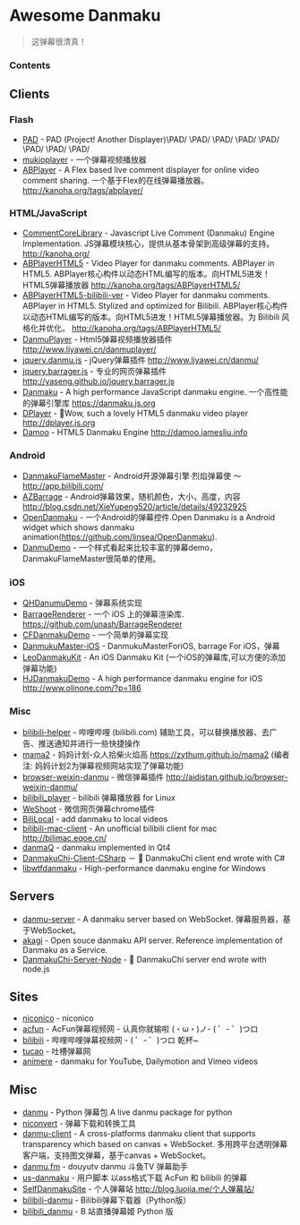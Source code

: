 # Awesome Danmaku

>这弹幕很清真！

### Contents

## Clients

### Flash

* [PAD](https://code.google.com/archive/p/projectanotherdisplayer/) - PAD (Project! Another Displayer)\PAD/ \PAD/ \PAD/ \PAD/ \PAD/ \PAD/ \PAD/ \PAD/
* [mukioplayer](https://code.google.com/archive/p/mukioplayer/) - 一个弹幕视频播放器
* [ABPlayer](https://github.com/jabbany/ABPlayer) - A Flex based live comment displayer for online video comment sharing. 一个基于Flex的在线弹幕播放器。 http://kanoha.org/tags/abplayer/

### HTML/JavaScript

* [CommentCoreLibrary](https://github.com/jabbany/CommentCoreLibrary) - Javascript Live Comment (Danmaku) Engine Implementation. JS弹幕模块核心，提供从基本骨架到高级弹幕的支持。 http://kanoha.org/
* [ABPlayerHTML5](https://github.com/jabbany/ABPlayerHTML5) - Video Player for danmaku comments. ABPlayer in HTML5. ABPlayer核心构件以动态HTML编写的版本。向HTML5进发！HTML5弹幕播放器 http://kanoha.org/tags/ABPlayerHTML5/
* [ABPlayerHTML5-bilibili-ver](https://github.com/zacyu/ABPlayerHTML5-bilibili-ver) - Video Player for danmaku comments. ABPlayer in HTML5. Stylized and optimized for Bilibili. ABPlayer核心构件以动态HTML编写的版本。向HTML5进发！HTML5弹幕播放器。为 Bilibili 风格化并优化。 http://kanoha.org/tags/ABPlayerHTML5/
* [DanmuPlayer](https://github.com/chiruom/DanmuPlayer) - Html5弹幕视频播放器插件 http://www.liyawei.cn/danmuplayer/
* [jquery.danmu.js](https://github.com/chiruom/jquery.danmu.js) - jQuery弹幕插件 http://www.liyawei.cn/danmu/
* [jquery.barrager.js](https://github.com/yaseng/jquery.barrager.js) - 专业的网页弹幕插件 http://yaseng.github.io/jquery.barrager.js
* [Danmaku](https://github.com/weizhenye/Danmaku) - A high performance JavaScript danmaku engine. 一个高性能的弹幕引擎库 https://danmaku.js.org
* [DPlayer](https://github.com/DIYgod/DPlayer) - 🍭Wow, such a lovely HTML5 danmaku video player http://dplayer.js.org
* [Damoo](https://github.com/jamesliu96/Damoo) - HTML5 Danmaku Engine http://damoo.jamesliu.info

### Android

* [DanmakuFlameMaster](https://github.com/Bilibili/DanmakuFlameMaster) - Android开源弹幕引擎·烈焰弹幕使 ～ http://app.bilibili.com/
* [AZBarrage](https://github.com/Xieyupeng520/AZBarrage) - Android弹幕效果，随机颜色，大小，高度，内容 http://blog.csdn.net/XieYupeng520/article/details/49232925
* [OpenDanmaku](https://github.com/linsea/OpenDanmaku) - 一个Android的弹幕控件.Open Danmaku is a Android widget which shows danmaku animation(https://github.com/linsea/OpenDanmaku).
* [DanmuDemo](https://github.com/wangpeiyuan/DanmuDemo) - 一个样式看起来比较丰富的弹幕demo，DanmakuFlameMaster很简单的使用。

### iOS

* [QHDanumuDemo](https://github.com/chenqihui/QHDanumuDemo) - 弹幕系统实现
* [BarrageRenderer](https://github.com/unash/BarrageRenderer) - 一个 iOS 上的弹幕渲染库. https://github.com/unash/BarrageRenderer
* [CFDanmakuDemo](https://github.com/yuchuanfeng/CFDanmakuDemo) - 一个简单的弹幕实现
* [DanmukuMaster-iOS](https://github.com/CrazyPeter/DanmukuMaster-iOS) - DanmukuMasterForiOS, barrage For iOS，弹幕
* [LeoDanmakuKit](https://github.com/LeoMobileDeveloper/LeoDanmakuKit) - An iOS Danmaku Kit (一个iOS的弹幕库,可以方便的添加弹幕功能)
* [HJDanmakuDemo](https://github.com/panghaijiao/HJDanmakuDemo) - A high performance danmaku engine for iOS http://www.olinone.com/?p=186

### Misc

* [bilibili-helper](https://github.com/zacyu/bilibili-helper) - 哔哩哔哩 (bilibili.com) 辅助工具，可以替换播放器、去广告、推送通知并进行一些快捷操作
* [mama2](https://github.com/zythum/mama2) - 妈妈计划-众人拾柴火焰高 https://zythum.github.io/mama2 (编者注: 妈妈计划2为弹幕视频网站实现了弹幕功能)
* [browser-weixin-danmu](https://github.com/aidistan/browser-weixin-danmu) - 微信弹幕插件 http://aidistan.github.io/browser-weixin-danmu/
* [bilibili_player](https://github.com/microcai/bilibili_player) - bilibili 弹幕播放器 for Linux
* [WeShoot](https://github.com/Integ/WeShoot) - 微信网页弹幕chrome插件
* [BiliLocal](https://github.com/AncientLysine/BiliLocal) - add danmaku to local videos
* [bilibili-mac-client](https://github.com/typcn/bilibili-mac-client) - An unofficial bilibili client for mac http://bilimac.eqoe.cn/
* [danmaQ](https://github.com/bigeagle/danmaQ) - danmaku implemented in Qt4
* [DanmakuChi-Client-CSharp](https://github.com/wspl/DanmakuChi-Client-CSharp) － 🍦 DanmakuChi client end wrote with C#
* [libwtfdanmaku](https://github.com/xqq/libwtfdanmaku) - High-performance danmaku engine for Windows

## Servers

* [danmu-server](https://github.com/zsxsoft/danmu-server) - A danmaku server based on WebSocket. 弹幕服务器，基于WebSocket。
* [akagi](https://github.com/OpenDanmakuConsortium/akagi) - Open souce danmaku API server. Reference implementation of Danmaku as a Service.
* [DanmakuChi-Server-Node](https://github.com/wspl/DanmakuChi-Server-Node) - 🍦 DanmakuChi server end wrote with node.js

## Sites

* [niconico](http://www.nicovideo.jp/) - niconico
* [acfun](http://www.acfun.tv/) - AcFun弹幕视频网 - 认真你就输啦 (・ω・)ノ- ( ゜- ゜)つロ
* [bilibili](http://www.bilibili.com/) - 哔哩哔哩弹幕视频网 - ( ゜- ゜)つロ  乾杯~
* [tucao](http://tucao.tv/) - 吐槽弹幕网
* [animere](http://anime.re) - danmaku for YouTube, Dailymotion and Vimeo videos

## Misc

* [danmu](https://github.com/littlecodersh/danmu) - Python 弹幕包 A live danmu package for python
* [niconvert](https://github.com/muzuiget/niconvert) - 弹幕下载和转换工具
* [danmu-client](https://github.com/zsxsoft/danmu-client) - A cross-platforms danmaku client that supports transparency which based on canvas + WebSocket. 多用跨平台透明弹幕客户端，支持图文弹幕，基于canvas + WebSocket。
* [danmu.fm](https://github.com/twocucao/danmu.fm) - douyutv danmu 斗鱼TV 弹幕助手
* [us-danmaku](https://github.com/tiansh/us-danmaku) - 用户脚本 以ass格式下载 AcFun 和 bilibili 的弹幕
* [SelfDanmakuSite](https://github.com/iTisso/SelfDanmakuSite) - 个人弹幕站 http://blog.luojia.me/个人弹幕站/
* [bilibili-danmu](https://github.com/airingursb/bilibili-danmu) - Bilibili弹幕下载器（Python版）
* [bilibili_danmu](https://github.com/lyyyuna/bilibili_danmu) - B 站直播弹幕姬 Python 版
